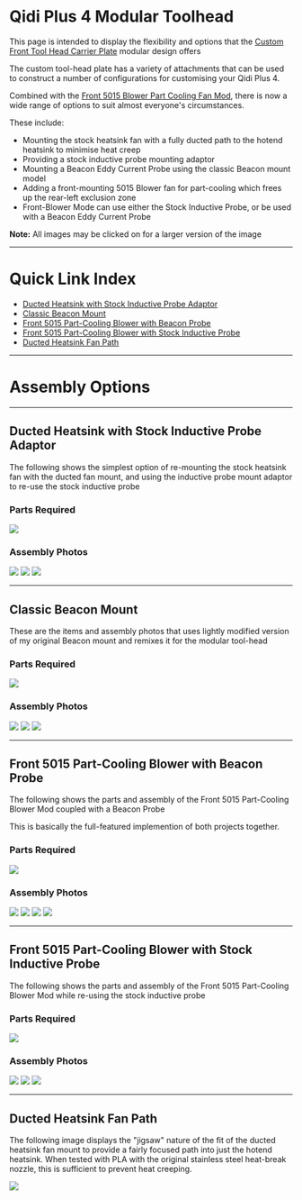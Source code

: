 # Qidi Plus 4 Modular Toolhead

This page is intended to display the flexibility and options that the [Custom Front Tool Head Carrier Plate](https://www.printables.com/model/1221132-custom-front-tool-head-carrier-plate-for-qidi-plus) modular design offers

The custom tool-head plate has a variety of attachments that can be used to construct a number of configurations for customising your Qidi Plus 4.

Combined with the [Front 5015 Blower Part Cooling Fan Mod](https://www.printables.com/model/1232611-modular-front-mounted-5015-blower-modification-for),
there is now a wide range of options to suit almost everyone's circumstances.

These include:

- Mounting the stock heatsink fan with a fully ducted path to the hotend heatsink to minimise heat creep
- Providing a stock inductive probe mounting adaptor
- Mounting a Beacon Eddy Current Probe using the classic Beacon mount model
- Adding a front-mounting 5015 Blower fan for part-cooling which frees up the rear-left exclusion zone
- Front-Blower Mode can use either the Stock Inductive Probe, or be used with a Beacon Eddy Current Probe

**Note:** All images may be clicked on for a larger version of the image

---

# Quick Link Index

- [Ducted Heatsink with Stock Inductive Probe Adaptor](./README.md#ducted-heatsink-with-stock-inductive-probe-adaptor)
- [Classic Beacon Mount](./README.md#classic-beacon-mount)
- [Front 5015 Part-Cooling Blower with Beacon Probe](./README.md#front-5015-part-cooling-blower-with-beacon-probe)
- [Front 5015 Part-Cooling Blower with Stock Inductive Probe](./README.md#front-5015-part-cooling-blower-with-stock-inductive-probe)
- [Ducted Heatsink Fan Path](./README.md#ducted-heatsink-fan-path)

---

# Assembly Options

---

## Ducted Heatsink with Stock Inductive Probe Adaptor

The following shows the simplest option of re-mounting the stock heatsink fan with the ducted fan mount,
and using the inductive probe mount adaptor to re-use the stock inductive probe

### Parts Required

[<img src="./small/Stock-Fan-Probe-Items.jpg">](./images/Stock-Fan-Probe-Items.jpg)

### Assembly Photos

[<img src="./small/Stock-Fan-Probe-Assembly-1.jpg">](./images/Stock-Fan-Probe-Assembly-1.jpg)
[<img src="./small/Stock-Fan-Probe-Assembly-2.jpg">](./images/Stock-Fan-Probe-Assembly-2.jpg)
[<img src="./small/Stock-Fan-Probe-Assembly-3.jpg">](./images/Stock-Fan-Probe-Assembly-3.jpg)

---

## Classic Beacon Mount

These are the items and assembly photos that uses lightly modified version of my original Beacon mount and
remixes it for the modular tool-head

### Parts Required

[<img src="./small/Classic-Beacon-Mount-Items.jpg">](./images/Classic-Beacon-Mount-Items.jpg)

### Assembly Photos

[<img src="./small/Classic-Beacon-Mount-Assembly-1.jpg">](./images/Classic-Beacon-Mount-Assembly-1.jpg)
[<img src="./small/Classic-Beacon-Mount-Assembly-2.jpg">](./images/Classic-Beacon-Mount-Assembly-2.jpg)
[<img src="./small/Classic-Beacon-Mount-Assembly-3.jpg">](./images/Classic-Beacon-Mount-Assembly-3.jpg)

---

## Front 5015 Part-Cooling Blower with Beacon Probe

The following shows the parts and assembly of the Front 5015 Part-Cooling Blower Mod coupled with a Beacon Probe

This is basically the full-featured implemention of both projects together.

### Parts Required

[<img src="./small/Front-Blower-Stock-Probe-Items.jpg">](./images/Front-Blower-Stock-Probe-Items.jpg)

### Assembly Photos

[<img src="./small/Front-Blower-Beacon-Assembly-1.jpg">](./images/Front-Blower-Beacon-Assembly-1.jpg)
[<img src="./small/Front-Blower-Beacon-Assembly-2.jpg">](./images/Front-Blower-Beacon-Assembly-2.jpg)
[<img src="./small/Front-Blower-Beacon-Assembly-3.jpg">](./images/Front-Blower-Beacon-Assembly-3.jpg)
[<img src="./small/Front-Blower-Beacon-Assembly-4.jpg">](./images/Front-Blower-Beacon-Assembly-4.jpg)

---

## Front 5015 Part-Cooling Blower with Stock Inductive Probe

The following shows the parts and assembly of the Front 5015 Part-Cooling Blower Mod while re-using the stock inductive probe

### Parts Required

[<img src="./small/Front-Blower-Beacon-Items.jpg">](./images/Front-Blower-Beacon-Items.jpg)

### Assembly Photos

[<img src="./small/Front-Blower-Stock-Probe-Assembly-1.jpg">](./images/Front-Blower-Stock-Probe-Assembly-1.jpg)
[<img src="./small/Front-Blower-Stock-Probe-Assembly-2.jpg">](./images/Front-Blower-Stock-Probe-Assembly-2.jpg)
[<img src="./small/Front-Blower-Stock-Probe-Assembly-3.jpg">](./images/Front-Blower-Stock-Probe-Assembly-3.jpg)

---

## Ducted Heatsink Fan Path

The following image displays the "jigsaw" nature of the fit of the ducted heatsink fan mount to
provide a fairly focused path into just the hotend heatsink.  When tested with PLA with the
original stainless steel heat-break nozzle, this is sufficient to prevent heat creeping.

[<img src="./small/Ducted-Heatsink-Fan-Path.jpg">](./images/Ducted-Heatsink-Fan-Path.jpg)
